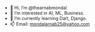 - 👋 Hi, I’m @thearnabmondal
- 👀 I’m interested in AI, ML, Business. 
- 🌱 I’m currently learning Dart, Django.
- 📫 Email: mondalarnab25@yahoo.com
